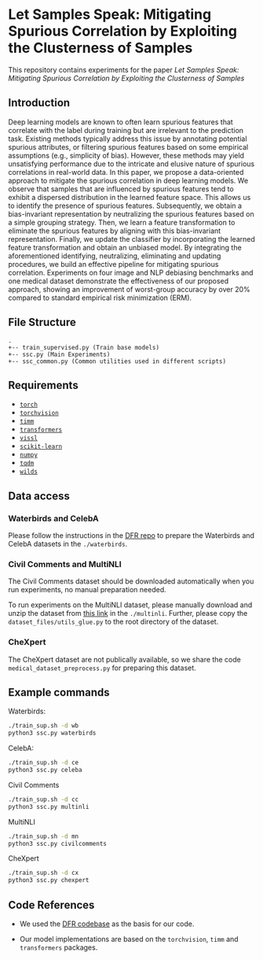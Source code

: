 # Let Samples Speak: Mitigating Spurious Correlation by Exploiting the Clusterness of Samples

This repository contains experiments for the paper _Let Samples Speak: Mitigating Spurious Correlation by Exploiting the Clusterness of Samples_
## Introduction
Deep learning models are known to often learn spurious features that correlate with the label during training but are irrelevant to the prediction task. Existing methods typically address this issue by annotating potential spurious attributes, or filtering spurious features based on some empirical assumptions (e.g., simplicity of bias). However, these methods may yield unsatisfying performance due to the intricate and elusive nature of spurious correlations in real-world data. In this paper, we propose a data-oriented approach to mitigate the spurious correlation in deep learning models. We observe that samples that are influenced by spurious features tend to exhibit a dispersed distribution in the learned feature space. This allows us to identify the presence of spurious features. Subsequently, we obtain a bias-invariant representation by neutralizing the spurious features based on a simple grouping strategy. Then, we learn a feature transformation to eliminate the spurious features by aligning with this bias-invariant representation. Finally, we update the classifier by incorporating the learned feature transformation and obtain an unbiased model. By integrating the aforementioned identifying, neutralizing, eliminating and updating procedures, we build an effective pipeline for mitigating spurious correlation. Experiments on four image and NLP debiasing benchmarks and one medical dataset demonstrate the effectiveness of our proposed approach, showing an improvement of worst-group accuracy by over 20% compared to standard empirical risk minimization (ERM). 
## File Structure

```
.
+-- train_supervised.py (Train base models)
+-- ssc.py (Main Experiments)
+-- ssc_common.py (Common utilities used in different scripts)
```

## Requirements

- [`torch`](https://pytorch.org/get-started/locally/)
- [`torchvision`](https://pytorch.org/get-started/locally/)
- [`timm`](https://github.com/rwightman/pytorch-image-models)
- [`transformers`](https://huggingface.co/docs/transformers/installation)
- [`vissl`](https://github.com/facebookresearch/vissl/blob/main/INSTALL.md)
- [`scikit-learn`](https://scikit-learn.org/stable/install.html)
- [`numpy`](https://numpy.org/install/)
- [`tqdm`](https://pypi.org/project/tqdm/)
- [`wilds`](https://wilds.stanford.edu/get_started/)


## Data access

### Waterbirds and CelebA

Please follow the instructions in the [DFR repo](https://github.com/PolinaKirichenko/deep_feature_reweighting#data-access) to prepare the Waterbirds and CelebA datasets in the `./waterbirds`.

### Civil Comments and MultiNLI

The Civil Comments dataset should be downloaded automatically when you run experiments, no manual preparation needed.

To run experiments on the MultiNLI dataset, please manually download and unzip the dataset from [this link](https://nlp.stanford.edu/data/dro/multinli_bert_features.tar.gz) in the `./multinli`.
Further, please copy the `dataset_files/utils_glue.py` to the root directory of the dataset.

### CheXpert

The CheXpert dataset are not publically available, so we share the code `medical_dataset_preprocess.py` for preparing this dataset.


## Example commands

Waterbirds:
```bash
./train_sup.sh -d wb
python3 ssc.py waterbirds 
```

CelebA:
```bash
./train_sup.sh -d ce
python3 ssc.py celeba 
```


Civil Comments
```bash
./train_sup.sh -d cc
python3 ssc.py multinli 
```

MultiNLI
```bash
./train_sup.sh -d mn
python3 ssc.py civilcomments 

```

CheXpert
```bash
./train_sup.sh -d cx
python3 ssc.py chexpert 

```


## Code References

- We used the [DFR codebase](https://github.com/izmailovpavel/spurious_feature_learning) as the basis for our code.

- Our model implementations are based on the `torchvision`, `timm` and `transformers` packages.
